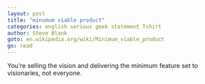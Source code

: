 ```yaml
---
layout: post
title: "minumum viable product"
categories: english serious geek statement Tshirt
author: Steve Blank
goto: en.wikipedia.org/wiki/Minimum_viable_product
go: read
---
```


You’re selling the vision and delivering the minimum feature set to visionaries, not everyone.
